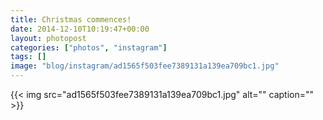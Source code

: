 ```yaml
---
title: Christmas commences!
date: 2014-12-10T10:19:47+00:00
layout: photopost
categories: ["photos", "instagram"]
tags: []
image: "blog/instagram/ad1565f503fee7389131a139ea709bc1.jpg"
---
```


{{< img src="ad1565f503fee7389131a139ea709bc1.jpg" alt="" caption="" >}}



